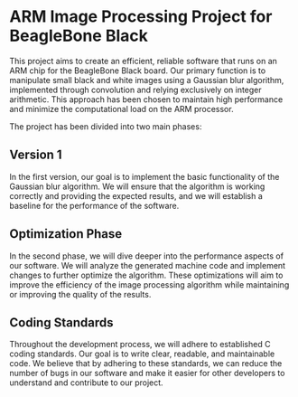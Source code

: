 # ARM Image Processing Project for BeagleBone Black

This project aims to create an efficient, reliable software that runs on an ARM chip for the BeagleBone Black board. Our primary function is to manipulate small black and white images using a Gaussian blur algorithm, implemented through convolution and relying exclusively on integer arithmetic. This approach has been chosen to maintain high performance and minimize the computational load on the ARM processor.

The project has been divided into two main phases:

## Version 1
In the first version, our goal is to implement the basic functionality of the Gaussian blur algorithm. We will ensure that the algorithm is working correctly and providing the expected results, and we will establish a baseline for the performance of the software.

## Optimization Phase
In the second phase, we will dive deeper into the performance aspects of our software. We will analyze the generated machine code and implement changes to further optimize the algorithm. These optimizations will aim to improve the efficiency of the image processing algorithm while maintaining or improving the quality of the results.

## Coding Standards
Throughout the development process, we will adhere to established C coding standards. Our goal is to write clear, readable, and maintainable code. We believe that by adhering to these standards, we can reduce the number of bugs in our software and make it easier for other developers to understand and contribute to our project.
